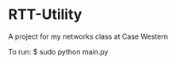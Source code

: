 RTT-Utility
===========

A project for my networks class at Case Western

To run:
    $ sudo python main.py
